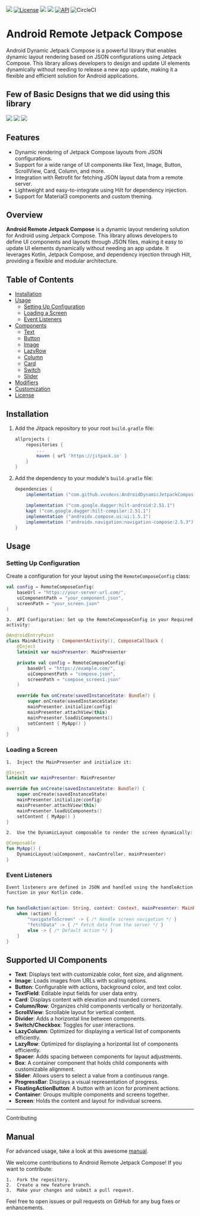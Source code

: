 ![](https://github.com/vvsdevs/AndroidDynamicJetpackCompose/blob/main/remote-compose/src/main/assets/dynamic.png)
[![License](https://img.shields.io/badge/License-Apache%202.0-blue.svg)](https://opensource.org/licenses/Apache-2.0)  ![](https://img.shields.io/badge/Jetpack%20Compose-1.0.1-brightgreen)  [![](https://jitpack.io/v/vvsdevs/AndroidDynamicJetpackCompose.svg)](https://jitpack.io/#vvsdevs/AndroidDynamicJetpackCompose)  [![API](https://img.shields.io/badge/API-19%2B-orange.svg?style=flat)](https://android-arsenal.com/api?level=19)   ![CircleCI](https://circleci.com/gh/CymChad/BaseRecyclerViewAdapterHelper/tree/master.svg?style=svg)

# Android Remote Jetpack Compose

Android Dynamic Jetpack Compose is a powerful library that enables dynamic layout rendering based on JSON configurations using Jetpack Compose. This library allows developers to design and update UI elements dynamically without needing to release a new app update, making it a flexible and efficient solution for Android applications.

## Few of Basic Designs that we did using this library 
![](https://github.com/vvsdevs/AndroidDynamicJetpackCompose/blob/main/remote-compose/src/main/assets/home.png) ![](https://github.com/vvsdevs/AndroidDynamicJetpackCompose/blob/main/remote-compose/src/main/assets/player.png) ![](https://github.com/vvsdevs/AndroidDynamicJetpackCompose/blob/main/remote-compose/src/main/assets/login.png)

## Features
- Dynamic rendering of Jetpack Compose layouts from JSON configurations.
- Support for a wide range of UI components like Text, Image, Button, ScrollView, Card, Column, and more.
- Integration with Retrofit for fetching JSON layout data from a remote server.
- Lightweight and easy-to-integrate using Hilt for dependency injection.
- Support for Material3 components and custom theming.

## Overview
**Android Remote Jetpack Compose** is a dynamic layout rendering solution for Android using Jetpack Compose. This library allows developers to define UI components and layouts through JSON files, making it easy to update UI elements dynamically without needing an app update. It leverages Kotlin, Jetpack Compose, and dependency injection through Hilt, providing a flexible and modular architecture.

## Table of Contents
- [Installation](#installation)
- [Usage](#usage)
    - [Setting Up Configuration](#setting-up-configuration)
    - [Loading a Screen](#loading-a-screen)
    - [Event Listeners](#event-listeners)
- [Components](#components)
    - [Text](#text)
    - [Button](#button)
    - [Image](#image)
    - [LazyRow](#lazyrow)
    - [Column](#column)
    - [Card](#card)
    - [Switch](#switch)
    - [Slider](#slider)
- [Modifiers](#modifiers)
- [Customization](#customization)
- [License](#license)

## Installation

1. Add the Jitpack repository to your root `build.gradle` file:
    ```groovy
    allprojects {
        repositories {
            ...
            maven { url 'https://jitpack.io' }
        }
    }
    ```

2. Add the dependency to your module's `build.gradle` file:
    ```groovy
    dependencies {
        implementation ("com.github.vvsdevs:AndroidDynamicJetpackCompose:1.0.0")
   
        implementation ("com.google.dagger:hilt-android:2.51.1")
        kapt ("com.google.dagger:hilt-compiler:2.51.1")
        implementation ("androidx.compose.ui:ui:1.5.1")
        implementation ("androidx.navigation:navigation-compose:2.5.3")
    }
    ```

## Usage

### Setting Up Configuration

Create a configuration for your layout using the `RemoteComposeConfig` class:
```kotlin
val config = RemoteComposeConfig(
    baseUrl = "https://your-server-url.com/",
    uiComponentPath = "your_component.json",
    screenPath = "your_screen.json"
)
```
	3.	API Configuration: Set up the RemoteComposeConfig in your Required activity:

```kotlin
@AndroidEntryPoint
class MainActivity : ComponentActivity(), ComposeCallback {
    @Inject
    lateinit var mainPresenter: MainPresenter

    private val config = RemoteComposeConfig(
        baseUrl = "https://example.com/",
        uiComponentPath = "compose.json",
        screenPath = "compose_screen1.json"
    )

    override fun onCreate(savedInstanceState: Bundle?) {
        super.onCreate(savedInstanceState)
        mainPresenter.initialize(config)
        mainPresenter.attachView(this)
        mainPresenter.loadUiComponents()
        setContent { MyApp() }
    }
}
````


### Loading a Screen

	1.	Inject the MainPresenter and initialize it:
```kotlin
@Inject
lateinit var mainPresenter: MainPresenter

override fun onCreate(savedInstanceState: Bundle?) {
    super.onCreate(savedInstanceState)
    mainPresenter.initialize(config)
    mainPresenter.attachView(this)
    mainPresenter.loadUiComponents()
    setContent { MyApp() }
}
```
    2.	Use the DynamicLayout composable to render the screen dynamically:
```kotlin
@Composable
fun MyApp() {
    DynamicLayout(uiComponent, navController, mainPresenter)
}
```

### Event Listeners

    Event listeners are defined in JSON and handled using the handleAction function in your Kotlin code.

```kotlin

fun handleAction(action: String, context: Context, mainPresenter: MainPresenter) {
    when (action) {
        "navigateToScreen" -> { /* Handle screen navigation */ }
        "fetchData" -> { /* Fetch data from the server */ }
        else -> { /* Default action */ }
    }
}
```

## Supported UI Components

- **Text**: Displays text with customizable color, font size, and alignment.
- **Image**: Loads images from URLs with scaling options.
- **Button**: Configurable with actions, background color, and text color.
- **TextField**: Editable input fields for user data entry.
- **Card**: Displays content with elevation and rounded corners.
- **Column/Row**: Organizes child components vertically or horizontally.
- **ScrollView**: Scrollable layout for vertical content.
- **Divider**: Adds a horizontal line between components.
- **Switch/Checkbox**: Toggles for user interactions.
- **LazyColumn**: Optimized for displaying a vertical list of components efficiently.
- **LazyRow**: Optimized for displaying a horizontal list of components efficiently.
- **Spacer**: Adds spacing between components for layout adjustments.
- **Box**: A container component that holds child components with customizable alignment.
- **Slider**: Allows users to select a value from a continuous range.
- **ProgressBar**: Displays a visual representation of progress.
- **FloatingActionButton**: A button with an icon for prominent actions.
- **Container**: Groups multiple components and screens together.
- **Screen**: Holds the content and layout for individual screens.

---
Contributing


## Manual

For advanced usage, take a look at this awesome [manual](https://github.com/vvsdevs/AndroidDynamicJetpackCompose/blob/main/MANUAL.md).

We welcome contributions to Android Remote Jetpack Compose! If you want to contribute:

	1.	Fork the repository.
	2.	Create a new feature branch.
	3.	Make your changes and submit a pull request.

Feel free to open issues or pull requests on GitHub for any bug fixes or enhancements.

